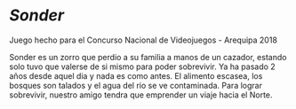 # _Sonder_
Juego hecho para el Concurso Nacional de Videojuegos - Arequipa 2018

Sonder es un zorro que perdio a su familia a manos de un cazador, estando solo tuvo que valerse de si mismo para poder sobrevivir.
Ya ha pasado 2 años desde aquel dia y nada es como antes. El alimento escasea, los bosques son talados y el agua del rio se ve contaminada.
Para lograr sobrevivir, nuestro amigo tendra que emprender un viaje hacia el Norte.

